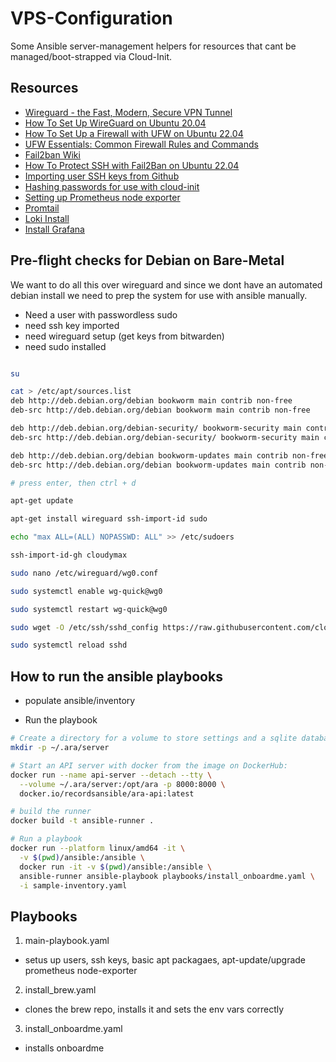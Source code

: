 # VPS-Configuration

Some Ansible server-management helpers for resources that cant be managed/boot-strapped via Cloud-Init.

## Resources

- [Wireguard - the Fast, Modern, Secure VPN Tunnel](https://www.wireguard.com/)
- [How To Set Up WireGuard on Ubuntu 20.04](https://www.digitalocean.com/community/tutorials/how-to-set-up-wireguard-on-ubuntu-20-04)
- [How To Set Up a Firewall with UFW on Ubuntu 22.04](https://www.digitalocean.com/community/tutorials/how-to-set-up-a-firewall-with-ufw-on-ubuntu-22-04)
- [UFW Essentials: Common Firewall Rules and Commands](https://www.digitalocean.com/community/tutorials/ufw-essentials-common-firewall-rules-and-commands)
- [Fail2ban Wiki](https://github.com/fail2ban/fail2ban/wiki)
- [How To Protect SSH with Fail2Ban on Ubuntu 22.04](https://www.digitalocean.com/community/tutorials/how-to-protect-ssh-with-fail2ban-on-ubuntu-22-04)
- [Importing user SSH keys from Github](https://github.com/dustinkirkland/ssh-import-id)
- [Hashing passwords for use with cloud-init](https://cloudinit.readthedocs.io/en/latest/topics/examples.html)
- [Setting up Prometheus node exporter](https://prometheus.io/docs/guides/node-exporter/)
- [Promtail](https://grafana.com/docs/loki/latest/clients/promtail/)
- [Loki Install](https://grafana.com/docs/loki/latest/installation/?pg=oss-loki&plcmt=resources)
- [Install Grafana](https://grafana.com/docs/grafana/latest/setup-grafana/installation/docker/)

## Pre-flight checks for Debian on Bare-Metal

We want to do all this over wireguard and since we dont have an automated
debian install we need to prep the system for use with ansible manually.

- Need a user with passwordless sudo
- need ssh key imported
- need wireguard setup (get keys from bitwarden)
- need sudo installed

```bash

su

cat > /etc/apt/sources.list
deb http://deb.debian.org/debian bookworm main contrib non-free
deb-src http://deb.debian.org/debian bookworm main contrib non-free

deb http://deb.debian.org/debian-security/ bookworm-security main contrib non-free
deb-src http://deb.debian.org/debian-security/ bookworm-security main contrib non-free

deb http://deb.debian.org/debian bookworm-updates main contrib non-free
deb-src http://deb.debian.org/debian bookworm-updates main contrib non-free

# press enter, then ctrl + d

apt-get update

apt-get install wireguard ssh-import-id sudo

echo "max ALL=(ALL) NOPASSWD: ALL" >> /etc/sudoers

ssh-import-id-gh cloudymax

sudo nano /etc/wireguard/wg0.conf

sudo systemctl enable wg-quick@wg0

sudo systemctl restart wg-quick@wg0

sudo wget -O /etc/ssh/sshd_config https://raw.githubusercontent.com/cloudymax/linux_notes/main/sshd_config

sudo systemctl reload sshd

```

## How to run the ansible playbooks

- populate ansible/inventory

- Run the playbook

```bash
# Create a directory for a volume to store settings and a sqlite database
mkdir -p ~/.ara/server

# Start an API server with docker from the image on DockerHub:
docker run --name api-server --detach --tty \
  --volume ~/.ara/server:/opt/ara -p 8000:8000 \
  docker.io/recordsansible/ara-api:latest

# build the runner
docker build -t ansible-runner .

# Run a playbook
docker run --platform linux/amd64 -it \
  -v $(pwd)/ansible:/ansible \
  docker run -it -v $(pwd)/ansible:/ansible \
  ansible-runner ansible-playbook playbooks/install_onboardme.yaml \
  -i sample-inventory.yaml
```

## Playbooks

1. main-playbook.yaml
  - setus up users, ssh keys, basic apt packagaes, apt-update/upgrade prometheus node-exporter

2. install_brew.yaml
  - clones the brew repo, installs it and sets the env vars correctly

3. install_onboardme.yaml
  - installs onboardme
